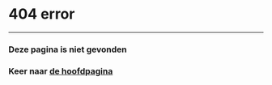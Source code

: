 # 404 error
***
### <b>Deze pagina is niet gevonden</b>
### Keer naar [de hoofdpagina](https://ilt.kuleuven.be/php72/docs/index.md)